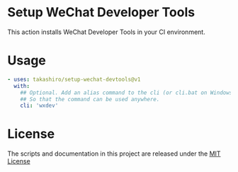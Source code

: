 # Setup WeChat Developer Tools

This action installs WeChat Developer Tools in your CI environment.

# Usage

<!-- start usage -->
```yaml
- uses: takashiro/setup-wechat-devtools@v1
  with:
    ## Optional. Add an alias command to the cli (or cli.bat on Windows) in WeChat DevTools.
    ## So that the command can be used anywhere.
    cli: 'wxdev'
```
<!-- end usage -->

# License

The scripts and documentation in this project are released under the [MIT License](LICENSE)
